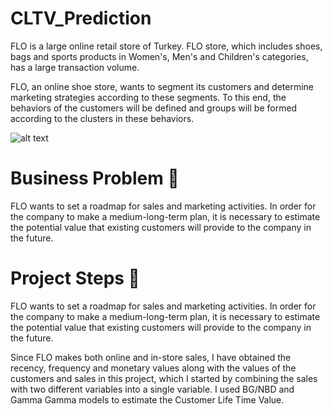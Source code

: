# CLTV_Prediction

FLO is a large online retail store of Turkey. FLO store, which includes shoes, bags and sports products in Women's, Men's and Children's categories, has a large transaction volume.

FLO, an online shoe store, wants to segment its customers and determine marketing strategies according to these segments. To this end, the behaviors of the customers will be defined and groups will be formed according to the clusters in these behaviors.

![alt text](https://w7.pngwing.com/pngs/846/778/png-transparent-flo-hd-logo.png)

# Business Problem 🎲
FLO wants to set a roadmap for sales and marketing activities. In order for the company to make a medium-long-term plan, it is necessary to estimate the potential value that existing customers will provide to the company in the future.

# Project Steps 👣
FLO wants to set a roadmap for sales and marketing activities. In order for the company to make a medium-long-term plan, it is necessary to estimate the potential value that existing customers will provide to the company in the future.

Since FLO makes both online and in-store sales, I have obtained the recency, frequency and monetary values along with the values of the customers and sales in this project, which I started by combining the sales with two different variables into a single variable. I used BG/NBD and Gamma Gamma models to estimate the Customer Life Time Value.
